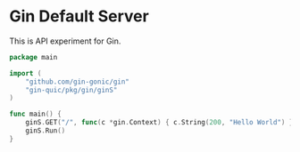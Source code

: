 # Gin Default Server

This is API experiment for Gin.

```go
package main

import (
	"github.com/gin-gonic/gin"
	"gin-quic/pkg/gin/ginS"
)

func main() {
	ginS.GET("/", func(c *gin.Context) { c.String(200, "Hello World") })
	ginS.Run()
}
```
